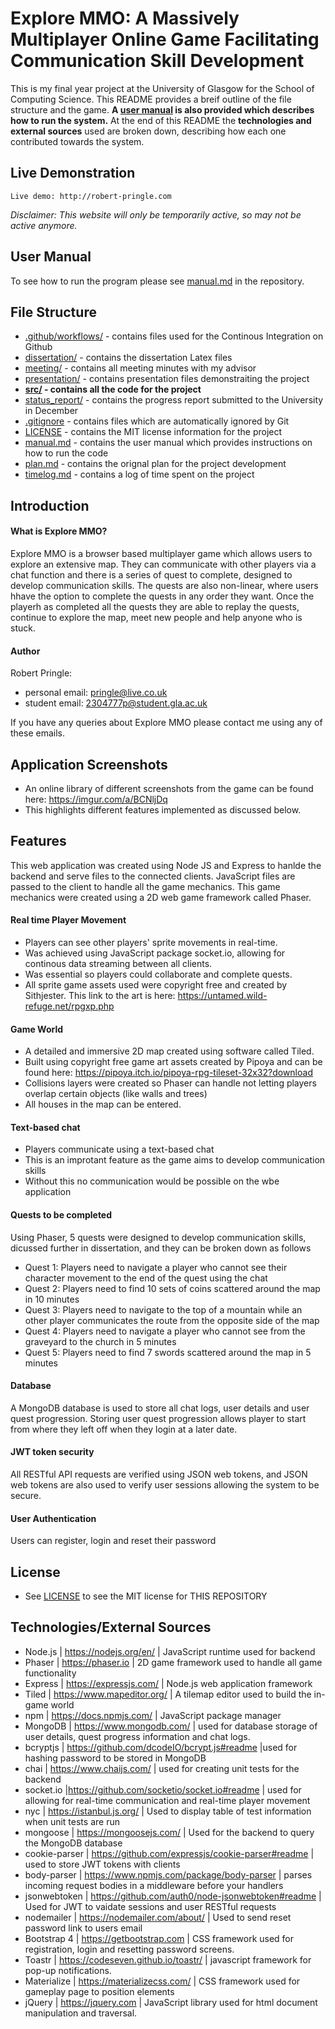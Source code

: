 # Explore MMO: A Massively Multiplayer Online Game Facilitating Communication Skill Development

This is my final year project at the University of Glasgow for the School of Computing Science.
This README provides a breif outline of the file structure and the game.
**A [user manual](manual.md) is also provided which describes how to run the system.**
At the end of this README the **technologies and external sources** used are broken down, describing how each one contributed towards the system.

## Live Demonstration

```
Live demo: http://robert-pringle.com
```
*Disclaimer: This website will only be temporarily active, so may not be active anymore.*

## User Manual

To see how to run the program please see [manual.md](manual.md) in the repository.

## File Structure
* [.github/workflows/](.github/workflows) - contains files used for the Continous Integration on Github
*  [dissertation/](dissertation) - contains the dissertation Latex files
*  [meeting/](meeting) - contains all meeting minutes with my advisor
*  [presentation/](presentation) - contains presentation files demonstraiting the project
*  **[src/](src) - contains all the code for the project**
*  [status_report/](status_report) - contains the progress report submitted to the University in December
*  [.gitignore](.gitignore) - contains files which are automatically ignored by Git
*  [LICENSE](LICENSE) - contains the MIT license information for the project
*  [manual.md](manual.md) - contains the user manual which provides instructions on how to run the code
*  [plan.md](plan.md) - contains the orignal plan for the project development
*  [timelog.md](timelog.md) - contains a log of time spent on the project

## Introduction

#### What is Explore MMO?

Explore MMO is a browser based multiplayer game which allows users to explore an extensive map. They can communicate with other players via a chat function and there is a series of quest to complete, designed to develop communication skills. The quests are also non-linear, where users hhave the option to complete the quests in any order they want. Once the playerh as completed all the quests they are able to replay the quests, continue to explore the map, meet new people and help anyone who is stuck.

#### Author

Robert Pringle:
  - personal email: pringle@live.co.uk
  - student email: 2304777p@student.gla.ac.uk

If you have any queries about Explore MMO please contact me using any of these emails.

## Application Screenshots

* An online library of different screenshots from the game can be found here: https://imgur.com/a/BCNljDq
* This highlights different features implemented as discussed below.

## Features

This web application was created using Node JS and Express to hanlde the backend and serve files to the connected clients. JavaScript files are passed to the client to handle all the game mechanics. This game mechanics were created using a 2D web game framework called Phaser.

#### Real time Player Movement

* Players can see other players' sprite movements in real-time.
* Was achieved using JavaScript package socket.io, allowing for continous data streaming between all clients.
* Was essential so players could collaborate and complete quests.
* All sprite game assets used were copyright free and created by Sithjester. This link to the art is here: https://untamed.wild-refuge.net/rpgxp.php

#### Game World

* A detailed and immersive 2D map created using software called Tiled.
* Built using copyright free game art assets created by Pipoya and can be found here: https://pipoya.itch.io/pipoya-rpg-tileset-32x32?download
* Collisions layers were created so Phaser can handle not letting players overlap certain objects (like walls and trees)
* All houses in the map can be entered.

#### Text-based chat

* Players communicate using a text-based chat
* This is an improtant feature as the game aims to develop communication skills
* Without this no communication would be possible on the wbe application

#### Quests to be completed
Using Phaser, 5 quests were designed to develop communication skills, dicussed further in dissertation, and they can be broken down as follows

- Quest 1: Players need to navigate a player who cannot see their character movement to the end of the quest using the chat
- Quest 2: Players need to find 10 sets of coins scattered around the map in 10 minutes
- Quest 3: Players need to navigate to the top of a mountain while an other player communicates the route from the opposite side of the map
- Quest 4: Players need to navigate a player who cannot see from the graveyard to the church in 5 minutes
- Quest 5: Players need to find 7 swords scattered around the map in 5 minutes

#### Database

A MongoDB database is used to store all chat logs, user details and user quest progression. Storing user quest progression allows player to start from where they left off when they login at a later date. 

#### JWT token security

All RESTful API requests are verified using JSON web tokens, and JSON web tokens are also used to verify user sessions allowing the system to be secure.

#### User Authentication
Users can register, login and reset their password

## License
* See [LICENSE](LICENSE) to see the MIT license for THIS REPOSITORY

## Technologies/External Sources

* Node.js | https://nodejs.org/en/ | JavaScript runtime used for backend
* Phaser | https://phaser.io | 2D game framework used to handle all game functionality
* Express | https://expressjs.com/ | Node.js web application framework
* Tiled | https://www.mapeditor.org/ | A tilemap editor used to build the in-game world
* npm | https://docs.npmjs.com/ | JavaScript package manager
* MongoDB | https://www.mongodb.com/ | used for database storage of user details, quest progress information and chat logs.
* bcryptjs | https://github.com/dcodeIO/bcrypt.js#readme |used for hashing password to be stored in MongoDB
* chai | https://www.chaijs.com/ | used for creating unit tests for the backend
* socket.io |https://github.com/socketio/socket.io#readme | used for allowing for real-time communication and real-time player movement
* nyc | https://istanbul.js.org/ | Used to display table of test information when unit tests are run
* mongoose | https://mongoosejs.com/ | Used for the backend to query the MongoDB database
* cookie-parser | https://github.com/expressjs/cookie-parser#readme | used to store JWT tokens with clients
* body-parser | https://www.npmjs.com/package/body-parser | parses incoming request bodies in a middleware before your handlers 
* jsonwebtoken | https://github.com/auth0/node-jsonwebtoken#readme | Used for JWT to vaidate sessions and user RESTful requests
* nodemailer | https://nodemailer.com/about/ | Used to send reset password link to users email
* Bootstrap 4 | https://getbootstrap.com | CSS framework used for registration, login and resetting password screens.
* Toastr | https://codeseven.github.io/toastr/ | javascript framework for pop-up notifications.
* Materialize | https://materializecss.com/ | CSS framework used for gameplay page to position elements
* jQuery | https://jquery.com |  JavaScript library used for html document manipulation and traversal.
